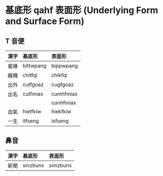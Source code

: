 # 基底形 qahf 表面形 (Underlying Form and Surface Form)

## T 音便

| 漢字 | 基底形 | 表面形 |
| :--- | :--- | :--- |
| 蜜蜂 | bittwpang | bippwpang |
| 織機 | chitfqi | chikfqi |
| 出外 | cutfgoaz | cugfgoaz |
| 出名 | cutfmiax | cumhfmiax |
||| cunhfmiax |
| 血氣 | hietfkiw | hiekfkiw |
| 一生 | itfseng | isfseng |

## 鼻音

| 漢字 | 基底形 | 表面形 |
| :--- | :--- | :--- |
| 新聞 | sinzbunx | simzbunx |
